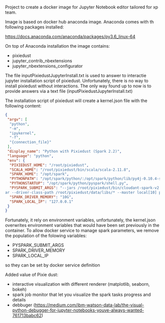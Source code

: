 Project to create a docker image for Jupyter Notebook editor tailored for xp team.

Image is based on docker hub anaconda image.
Anaconda comes with th following packages installed:

https://docs.anaconda.com/anaconda/packages/py3.6_linux-64

On top of Anaconda installation the image contains:

* pixiedust
* jupyter_contrib_nbextensions
* jupyter_nbextensions_configurator

The file inputPixiedustJupyterInstall.txt is used to answer to interactie jupyter installation script of pixiedust.
Unfortunately, there is no way to install pixiedust without interactions. The only way found up to now is to provide answers via a text file (inputPixiedustJupyterInstall.txt)

The installation script of pixiedust will create a kernel.json file with the following content:
```json
{
 "argv": [
  "python",
  "-m",
  "ipykernel",
  "-f",
  "{connection_file}"
 ],
 "display_name": "Python with Pixiedust (Spark 2.2)",
 "language": "python",
 "env": {
  "PIXIEDUST_HOME": "/root/pixiedust",
  "SCALA_HOME": "/root/pixiedust/bin/scala/scala-2.11.8",
  "SPARK_HOME": "/opt/spark",
  "PYTHONPATH": "/opt/spark/python/:/opt/spark/python/lib/py4j-0.10.4-src.zip",
  "PYTHONSTARTUP": "/opt/spark/python/pyspark/shell.py",
  "PYSPARK_SUBMIT_ARGS": "--jars /root/pixiedust/bin/cloudant-spark-v2.0.0-185.j
ar --driver-class-path /root/pixiedust/data/libs/* --master local[10] pyspark-shell",
  "SPARK_DRIVER_MEMORY": "10G",
  "SPARK_LOCAL_IP": "127.0.0.1"
 }
}
```
Fortunately, it rely on environment variables, unfortunately, the kernel.json overwrites environment variables that would have been set previously in the container.
To allow docker service to manage spark parameters, we remove the population of the folowing variables:
* PYSPARK_SUBMIT_ARGS
* SPARK_DRIVER_MEMORY
* SPARK_LOCAL_IP

so they can be set by docker service definition

Added value of Pixie dust:

* interactive visualization with different renderer (matplotlib, seaborn, bokeh)
* spark job monitor that let you visualize the spark tasks progress and details
* debbuger (https://medium.com/ibm-watson-data-lab/the-visual-python-debugger-for-jupyter-notebooks-youve-always-wanted-761713babc62)
